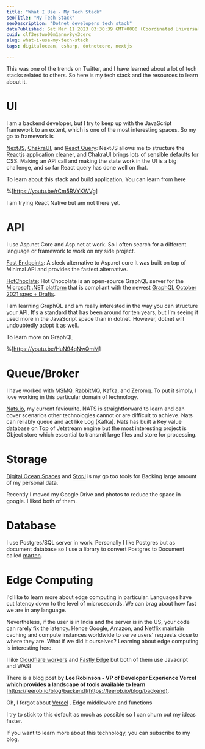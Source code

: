 ```yaml
---
title: "What I Use - My Tech Stack"
seoTitle: "My Tech Stack"
seoDescription: "Dotnet developers tech stack"
datePublished: Sat Mar 11 2023 03:30:39 GMT+0000 (Coordinated Universal Time)
cuid: clf3estwo00m1annv8yy3cerc
slug: what-i-use-my-tech-stack
tags: digitalocean, csharp, dotnetcore, nextjs

---
```


This was one of the trends on Twitter, and I have learned about a lot of tech stacks related to others. So here is my tech stack and the resources to learn about it.

# UI

I am a backend developer, but I try to keep up with the JavaScript framework to an extent, which is one of the most interesting spaces. So my go to framework is

[NextJS](https://nextjs.org/), [ChakraUI](https://chakra-ui.com/), and [React Query](https://react-query-v3.tanstack.com/): NextJS allows me to structure the Reactjs application cleaner, and ChakraUI brings lots of sensible defaults for CSS. Making an API call and making the state work in the UI is a big challenge, and so far React query has done well on that.

To learn about this stack and build application, You can learn from here

%[https://youtu.be/rCm5RVYKWVg] 

I am trying React Native but am not there yet.

# API

I use Asp.net Core and Asp.net at work. So I often search for a different language or framework to work on my side project.

[Fast Endpoints](https://fast-endpoints.com/): A sleek alternative to Asp.net core It was built on top of Minimal API and provides the fastest alternative.

[HotChoclate](https://chillicream.com/docs/hotchocolate/v13): Hot Chocolate is an open-source GraphQL server for the [Microsoft .NET platform](https://dotnet.microsoft.com/) that is compliant with the newest [GraphQL October 2021 spec + Drafts](https://spec.graphql.org/).

I am learning GraphQL and am really interested in the way you can structure your API. It's a standard that has been around for ten years, but I'm seeing it used more in the JavaScript space than in dotnet. However, dotnet will undoubtedly adopt it as well.

To learn more on GraphQL

%[https://youtu.be/HuN94qNwQmM] 

# Queue/Broker

I have worked with MSMQ, RabbitMQ, Kafka, and Zeromq. To put it simply, I love working in this particular domain of technology.

[Nats.io](https://nats.io/), my current faviourite. NATS is straightforward to learn and can cover scenarios other technologies cannot or are difficult to achieve. Nats can reliably queue and act like Log (Kafka). Nats has built a Key value database on Top of Jetstream engine but the most interesting project is Object store which essential to transmit large files and store for processing.

# Storage

[Digital Ocean Spaces](https://www.digitalocean.com/) and [StorJ](https://www.storj.io/) is my go too tools for Backing large amount of my personal data.

Recently I moved my Google Drive and photos to reduce the space in google. I liked both of them.

# Database

I use Postgres/SQL server in work. Personally I like Postgres but as document database so I use a library to convert Postgres to Document called [marten](https://martendb.io/).

# Edge Computing

I'd like to learn more about edge computing in particular. Languages have cut latency down to the level of microseconds. We can brag about how fast we are in any language.

Nevertheless, if the user is in India and the server is in the US, your code can rarely fix the latency. Hence Google, Amazon, and Netflix maintain caching and compute instances worldwide to serve users' requests close to where they are. What if we did it ourselves? Learning about edge computing is interesting here.

I like [Cloudflare workers](https://workers.cloudflare.com/) and [Fastly Edge](https://www.fastly.com/edge-cloud-network/) but both of them use Javacript and WASI

There is a blog post by **Lee Robinson - VP of Developer Experience Vercel which provides a landscape of tools available to learn** [https://leerob.io/blog/backend](https://leerob.io/blog/backend).

Oh, I forgot about [Vercel](https://vercel.com/) . Edge middleware and functions

I try to stick to this default as much as possible so I can churn out my ideas faster.

If you want to learn more about this technology, you can subscribe to my blog.